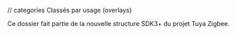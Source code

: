// categories
Classés par usage (overlays)

Ce dossier fait partie de la nouvelle structure SDK3+ du projet Tuya Zigbee.
